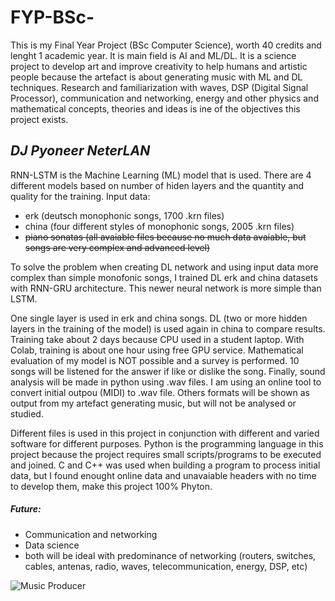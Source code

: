 # FYP-BSc-
This is my Final Year Project (BSc Computer Science), worth 40 credits and lenght 1 academic year. It is main field is AI and ML/DL. It is a science project to develop art and improve creativity to help humans and artistic people because the artefact is about generating music with ML and DL techniques. Research and familiarization with waves, DSP (Digital Signal Processor), communication and networking, energy and other physics and mathematical concepts, theories and ideas is ine of the objectives this project exists.

## *DJ Pyoneer NeterLAN*
RNN-LSTM is the Machine Learning (ML) model that is used. There are 4 different models based on number of hiden layers and the quantity and quality for the training. Input data:
* erk (deutsch monophonic songs, 1700 .krn files)
* china (four different styles of monophonic songs, 2005 .krn files)
* <del>piano sonatas (all avaiable files because no much data avaiable, but songs are very complex and advanced level)</del>

To solve the problem when creating DL network and using input data more complex than simple monofonic songs, I trained DL erk and china datasets with RNN-GRU architecture. This newer neural network is more simple than LSTM.

One single layer is used in erk and china songs. DL (two or more hidden layers in the training of the model) is used again in china to compare results. Training take about 2 days because CPU used in a student laptop. With Colab, training is about one hour using free GPU service.
Mathematical evaluation of my model is NOT possible and a survey is performed. 10 songs will be listened for the answer if like or dislike the song.
Finally, sound analysis will be made in python using .wav files. I am using an online tool to convert initial outpou (MIDI) to .wav file. Others formats will be shown as output from my artefact generating music, but will not be analysed or studied.

Different files is used in this project in conjunction with different and varied software for different purposes. Python is the programming language in this project because the project requires small scripts/programs to be executed and joined. C and C++ was used when building a program to process initial data, but I found enought online data and unavaiable headers with no time to develop them, make this project 100% Phyton.


##### Future:
* Communication and networking
* Data science
* both will be ideal with predominance of networking (routers, switches, cables, antenas, radio, waves, telecommunication, energy, DSP, etc)



![Music Producer](https://blog.internationalstudent.com/wp-content/uploads/2013/05/music-studio146760417-1024x808.jpg "music")





